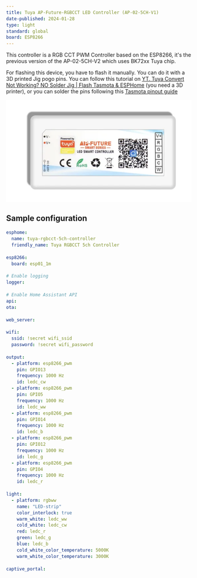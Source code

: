 ```yaml
---
title: Tuya AP-Future-RGBCCT LED Controller (AP-02-5CH-V1)
date-published: 2024-01-28
type: light
standard: global
board: ESP8266
---
```



This controller is a RGB CCT PWM Controller based on the ESP8266, it's the previous version of the AP-02-5CH-V2 which
uses BK72xx Tuya chip.

For flashing this device, you have to flash it manually. You can do it with a 3D printed Jig pogo pins. You can follow
this tutorial on
[YT. Tuya Convert Not Working? NO Solder Jig | Flash Tasmota & ESPHome](https://youtu.be/imKZbhJ8lvU?si=FfhMAgJAtsvwrhut) (you need a 3D printer), or you can solder the pins following this [Tasmota pinout guide](https://tasmota.github.io/docs/devices/TYWE3S/)

![Product Image](image.png "Product Image")

## Sample configuration

``` yaml
esphome:
  name: tuya-rgbcct-5ch-controller
  friendly_name: Tuya RGBCCT 5ch Controller

esp8266:
  board: esp01_1m

# Enable logging
logger:

# Enable Home Assistant API
api:
ota:

web_server:

wifi:
  ssid: !secret wifi_ssid
  password: !secret wifi_password

output:
  - platform: esp8266_pwm
    pin: GPIO13
    frequency: 1000 Hz
    id: ledc_cw
  - platform: esp8266_pwm
    pin: GPIO5
    frequency: 1000 Hz
    id: ledc_ww
  - platform: esp8266_pwm
    pin: GPIO14
    frequency: 1000 Hz
    id: ledc_b
  - platform: esp8266_pwm
    pin: GPIO12
    frequency: 1000 Hz
    id: ledc_g
  - platform: esp8266_pwm
    pin: GPIO4
    frequency: 1000 Hz
    id: ledc_r

light:
  - platform: rgbww
    name: "LED-strip"
    color_interlock: true
    warm_white: ledc_ww
    cold_white: ledc_cw
    red: ledc_r
    green: ledc_g
    blue: ledc_b
    cold_white_color_temperature: 5000K
    warm_white_color_temperature: 3000K

captive_portal:

```
